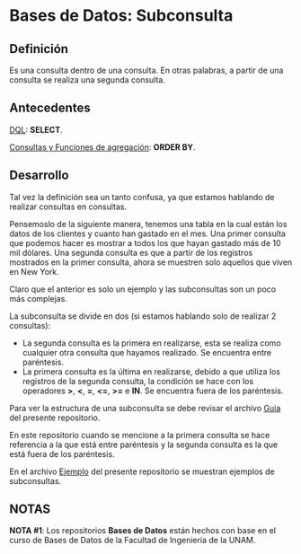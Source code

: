 # Bases de Datos: Subconsulta

Definición
--------------------------------------------------------------------------------------------------------------------------------------------------------
Es una consulta dentro de una consulta. En otras palabras, a partir de una consulta se realiza una segunda consulta.

Antecedentes
--------------------------------------------------------------------------------------------------------------------------------------------------------
[DQL](https://github.com/BarrigueteHector/Bases-de-Datos-DQL): **SELECT**.

[Consultas y Funciones de agregación](https://github.com/BarrigueteHector/Bases-de-Datos-Consultas-y-Funciones-de-agregacion): **ORDER BY**.

Desarrollo
--------------------------------------------------------------------------------------------------------------------------------------------------------
Tal vez la definición sea un tanto confusa, ya que estamos hablando de realizar consultas en consultas.

Pensemoslo de la siguiente manera, tenemos una tabla en la cual están los datos de los clientes y cuanto han gastado en el mes.
Una primer consulta que podemos hacer es mostrar a todos los que hayan gastado más de 10 mil dólares.
Una segunda consulta es que a partir de los registros mostrados en la primer consulta, ahora se muestren solo aquellos que viven en New York.

Claro que el anterior es solo un ejemplo y las subconsultas son un poco más complejas. 

La subconsulta se divide en dos (si estamos hablando solo de realizar 2 consultas):
- La segunda consulta es la primera en realizarse, esta se realiza como cualquier otra consulta que hayamos realizado. Se encuentra entre paréntesis.
- La primera consulta es la última en realizarse, debido a que utiliza los registros de la segunda consulta, la condición se hace con los operadores **>**, **<**, **=**, **<=**, **>=** e **IN**. Se encuentra fuera de los paréntesis.

Para ver la estructura de una subconsulta se debe revisar el archivo [Guia](https://github.com/BarrigueteHector/Bases-de-Datos-Subconsultas/blob/main/guia.sql) del presente repositorio. 

En este repositorio cuando se mencione a la primera consulta se hace referencia a la que está entre paréntesis y la segunda consulta es la que está fuera de los paréntesis.

En el archivo [Ejemplo](https://github.com/BarrigueteHector/Bases-de-Datos-Subconsultas/blob/main/ejemplo.sql) del presente repositorio se muestran ejemplos de subconsultas.

NOTAS
--------------------------------------------------------------------------------------------------------------------------------------------------------
**NOTA #1**: Los repositorios **Bases de Datos** están hechos con base en el curso de Bases de Datos de la Facultad de Ingeniería de la UNAM. 
